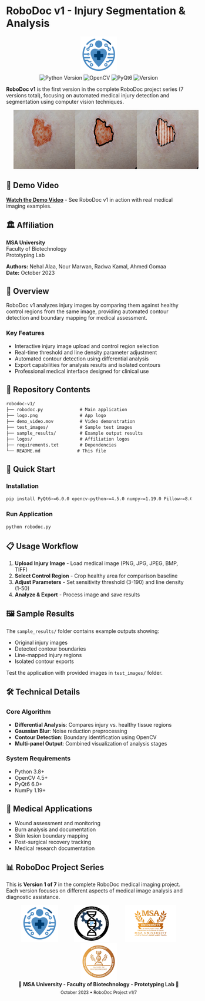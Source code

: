 # RoboDoc v1 - Injury Segmentation & Analysis

<div align="center">
  <img src="logos/robodoc_logo.png" alt="Prototyping Lab" height="100" style="margin: 0 20px;">
</div>


<div align="center">
  <img src="https://img.shields.io/badge/Python-3.8%2B-blue.svg" alt="Python Version">
  <img src="https://img.shields.io/badge/OpenCV-4.5%2B-green.svg" alt="OpenCV">
  <img src="https://img.shields.io/badge/PyQt6-6.0%2B-orange.svg" alt="PyQt6">
  <img src="https://img.shields.io/badge/Version-1%2F7-brightgreen.svg" alt="Version">
</div>

**RoboDoc v1** is the first version in the complete RoboDoc project series (7 versions total), focusing on automated medical injury detection and segmentation using computer vision techniques.

<div align="center">
  <img src="sample_results/sample_result_3.png" alt="sample_result" height="160" style="margin: 0 20px;">
</div>

## 🎥 Demo Video

[**Watch the Demo Video**](demo_video.mov) - See RoboDoc v1 in action with real medical imaging examples.

## 🏛️ Affiliation

**MSA University**  
Faculty of Biotechnology  
Prototyping Lab  

**Authors:** Nehal Alaa, Nour Marwan, Radwa Kamal, Ahmed Gomaa  
**Date:** October 2023

## 🔬 Overview

RoboDoc v1 analyzes injury images by comparing them against healthy control regions from the same image, providing automated contour detection and boundary mapping for medical assessment.

### Key Features
- Interactive injury image upload and control region selection
- Real-time threshold and line density parameter adjustment  
- Automated contour detection using differential analysis
- Export capabilities for analysis results and isolated contours
- Professional medical interface designed for clinical use

## 📁 Repository Contents

```
robodoc-v1/
├── robodoc.py              # Main application
├── logo.png                # App logo
├── demo_video.mov          # Video demonstration
├── test_images/            # Sample test images
├── sample_results/         # Example output results
├── logos/                  # Affiliation logos
├── requirements.txt        # Dependencies
└── README.md              # This file
```

## 🚀 Quick Start

### Installation
```bash
pip install PyQt6>=6.0.0 opencv-python>=4.5.0 numpy>=1.19.0 Pillow>=8.0.0
```

### Run Application
```bash
python robodoc.py
```

## 📋 Usage Workflow

1. **Upload Injury Image** - Load medical image (PNG, JPG, JPEG, BMP, TIFF)
2. **Select Control Region** - Crop healthy area for comparison baseline
3. **Adjust Parameters** - Set sensitivity threshold (3-190) and line density (1-50)
4. **Analyze & Export** - Process image and save results

## 🖼️ Sample Results

The `sample_results/` folder contains example outputs showing:
- Original injury images
- Detected contour boundaries
- Line-mapped injury regions
- Isolated contour exports

Test the application with provided images in `test_images/` folder.

## 🛠️ Technical Details

### Core Algorithm
- **Differential Analysis**: Compares injury vs. healthy tissue regions
- **Gaussian Blur**: Noise reduction preprocessing
- **Contour Detection**: Boundary identification using OpenCV
- **Multi-panel Output**: Combined visualization of analysis stages

### System Requirements
- Python 3.8+
- OpenCV 4.5+
- PyQt6 6.0+
- NumPy 1.19+

## 🏥 Medical Applications

- Wound assessment and monitoring
- Burn analysis and documentation
- Skin lesion boundary mapping
- Post-surgical recovery tracking
- Medical research documentation

## 📊 RoboDoc Project Series

This is **Version 1 of 7** in the complete RoboDoc medical imaging project. Each version focuses on different aspects of medical image analysis and diagnostic assistance.


<div align="center">
  <img src="logos/robodoc_logo.png" alt="Prototyping Lab" height="100" style="margin: 0 20px;">
  <img src="logos/prototyping_lab_logo.PNG" alt="Prototyping Lab" height="100" style="margin: 0 20px;">
  <img src="logos/msa_university_logo.png" alt="MSA University" height="100" style="margin: 0 20px;">
  <img src="logos/biotechnology_faculty_logo.png" alt="Faculty of Biotechnology" height="100" style="margin: 0 20px;">
</div>

<div align="center">
  <strong>🏥 MSA University - Faculty of Biotechnology - Prototyping Lab 🏥</strong>
  <br>
  <sub>October 2023 • RoboDoc Project v1/7</sub>
</div>
